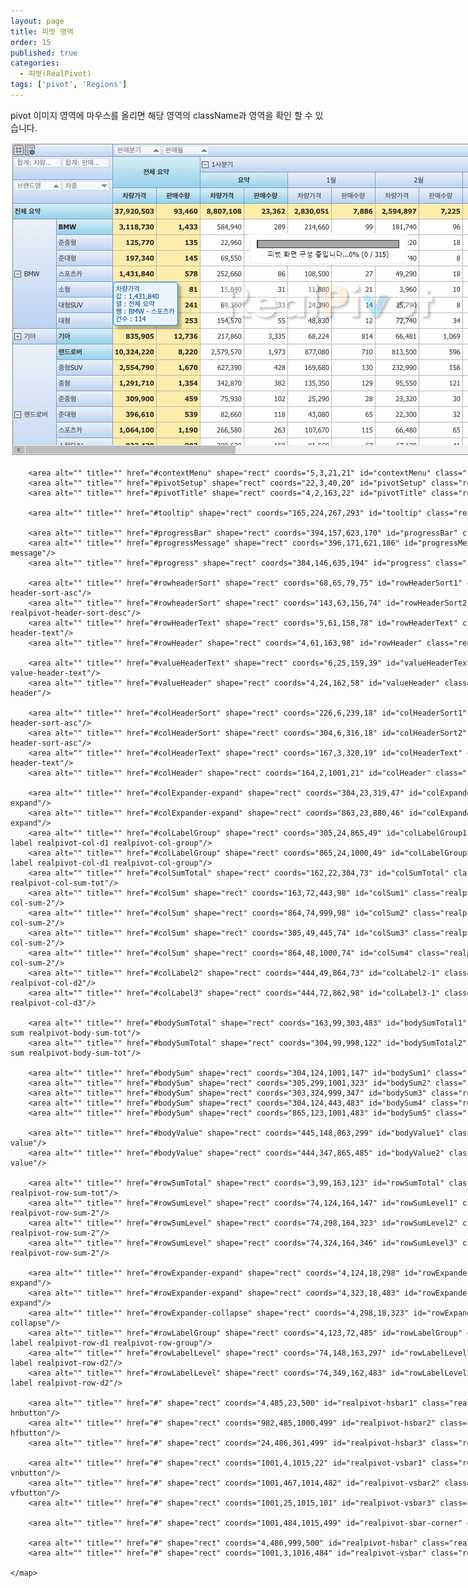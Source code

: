 ```yaml
---
layout: page
title: 피벗 영역
order: 15
published: true
categories:
  - 피벗(RealPivot)
tags: ['pivot', 'Regions']
---
```


pivot 이미지 영역에 마우스를 올리면 해당 영역의 className과 영역을 확인 할 수 있습니다.

<style type="text/css">
.document-formatting img {
	padding:0;
}
</style>

<script src="/lib/jquery/jquery-1.11.2.min.js"></script>
<script src="/lib/jquery/jquery.maphilight.min.js"></script>

<script type="text/javascript">
	$(function() {
		$('.map').maphilight({fade: true});
	});
	/*
	$(function() {
		$('.setupBox').maphilight({fade: true});
	});
	*/
</script>
<!-- pivot -->
<div id="container" style="width:1019px; height:503px;">
	<img class="map" src="/resource/image/pivot_images/pivot_imagemap3.png" id="imagemap" alt="" usemap="#Map" width="1019px" height="503px"/>
	<map name="Map" id="Map">

	    <area alt="" title="" href="#contextMenu" shape="rect" coords="5,3,21,21" id="contextMenu" class="realpivot-title-menu"/>
	    <area alt="" title="" href="#pivotSetup" shape="rect" coords="22,3,40,20" id="pivotSetup" class="realpivot-title-setup"/>
	    <area alt="" title="" href="#pivotTitle" shape="rect" coords="4,2,163,22" id="pivotTitle" class="realpivot-cell realpivot-title"/>

	    <area alt="" title="" href="#tooltip" shape="rect" coords="165,224,267,293" id="tooltip" class="realpivot-tooltip"/>

	    <area alt="" title="" href="#progressBar" shape="rect" coords="394,157,623,170" id="progressBar" class="realpivot-progress-bar"/>
	    <area alt="" title="" href="#progressMessage" shape="rect" coords="396,171,621,186" id="progressMessage" class="realpivot-progress-message"/>
	    <area alt="" title="" href="#progress" shape="rect" coords="384,146,635,194" id="progress" class="realpivot-progress"/>

	    <area alt="" title="" href="#rowheaderSort" shape="rect" coords="68,65,79,75" id="rowHeaderSort1" class="realpivot-header-sort realpivot-header-sort-asc"/>
	    <area alt="" title="" href="#rowheaderSort" shape="rect" coords="143,63,156,74" id="rowHeaderSort2" class="realpivot-header-sort realpivot-header-sort-desc"/>
	    <area alt="" title="" href="#rowHeaderText" shape="rect" coords="5,61,158,78" id="rowHeaderText" class="realpivot-cell realpivot-row-header-text"/>
	    <area alt="" title="" href="#rowHeader" shape="rect" coords="4,61,163,98" id="rowHeader" class="realpivot-cell realpivot-row-header"/>

	    <area alt="" title="" href="#valueHeaderText" shape="rect" coords="6,25,159,39" id="valueHeaderText" class="realpivot-cell realpivot-value-header-text"/>
	    <area alt="" title="" href="#valueHeader" shape="rect" coords="4,24,162,58" id="valueHeader" class="realpivot-cell realpivot-value-header"/>

	    <area alt="" title="" href="#colHeaderSort" shape="rect" coords="226,6,239,18" id="colHeaderSort1" class="realpivot-header-sort realpivot-header-sort-asc"/>
	    <area alt="" title="" href="#colHeaderSort" shape="rect" coords="304,6,316,18" id="colHeaderSort2" class="realpivot-header-sort realpivot-header-sort-asc"/>
	    <area alt="" title="" href="#colHeaderText" shape="rect" coords="167,3,320,19" id="colHeaderText" class="realpivot-cell realpivot-col-header-text"/>
	    <area alt="" title="" href="#colHeader" shape="rect" coords="164,2,1001,21" id="colHeader" class="realpivot-cell realpivot-col-header"/>

	    <area alt="" title="" href="#colExpander-expand" shape="rect" coords="304,23,319,47" id="colExpander-expand1" class="realpivot-expander-expand"/>
	    <area alt="" title="" href="#colExpander-expand" shape="rect" coords="863,23,880,46" id="colExpander-expand2" class="realpivot-expander-expand"/>
	    <area alt="" title="" href="#colLabelGroup" shape="rect" coords="305,24,865,49" id="colLabelGroup1" class="realpivot-cell realpivot-col-label realpivot-col-d1 realpivot-col-group"/>
	    <area alt="" title="" href="#colLabelGroup" shape="rect" coords="865,24,1000,49" id="colLabelGroup2" class="realpivot-cell realpivot-col-label realpivot-col-d1 realpivot-col-group"/>
	    <area alt="" title="" href="#colSumTotal" shape="rect" coords="162,22,304,73" id="colSumTotal" class="realpivot-cell realpivot-col-sum realpivot-col-sum-tot"/>
	    <area alt="" title="" href="#colSum" shape="rect" coords="163,72,443,98" id="colSum1" class="realpivot-cell realpivot-col-sum realpivot-col-sum-2"/>
	    <area alt="" title="" href="#colSum" shape="rect" coords="864,74,999,98" id="colSum2" class="realpivot-cell realpivot-col-sum realpivot-col-sum-2"/>
	    <area alt="" title="" href="#colSum" shape="rect" coords="305,49,445,74" id="colSum3" class="realpivot-cell realpivot-col-sum realpivot-col-sum-2"/>
	    <area alt="" title="" href="#colSum" shape="rect" coords="864,48,1000,74" id="colSum4" class="realpivot-cell realpivot-col-sum realpivot-col-sum-2"/>
	    <area alt="" title="" href="#colLabel2" shape="rect" coords="444,49,864,73" id="colLabel2-1" class="realpivot-cell realpivot-col-label realpivot-col-d2"/>
	    <area alt="" title="" href="#colLabel3" shape="rect" coords="444,72,862,98" id="colLabel3-1" class="realpivot-cell realpivot-col-label realpivot-col-d3"/>
	    
	    <area alt="" title="" href="#bodySumTotal" shape="rect" coords="163,99,303,483" id="bodySumTotal1" class="realpivot-cell realpivot-body-sum realpivot-body-sum-tot"/>
	    <area alt="" title="" href="#bodySumTotal" shape="rect" coords="304,99,998,122" id="bodySumTotal2" class="realpivot-cell realpivot-body-sum realpivot-body-sum-tot"/>

		<area alt="" title="" href="#bodySum" shape="rect" coords="304,124,1001,147" id="bodySum1" class="realpivot-cell realpivot-body-sum"/>
	    <area alt="" title="" href="#bodySum" shape="rect" coords="305,299,1001,323" id="bodySum2" class="realpivot-cell realpivot-body-sum"/>
	    <area alt="" title="" href="#bodySum" shape="rect" coords="303,324,999,347" id="bodySum3" class="realpivot-cell realpivot-body-sum"/>
	    <area alt="" title="" href="#bodySum" shape="rect" coords="304,124,443,483" id="bodySum4" class="realpivot-cell realpivot-body-sum"/>
	    <area alt="" title="" href="#bodySum" shape="rect" coords="865,123,1001,483" id="bodySum5" class="realpivot-cell realpivot-body-sum"/>

		<area alt="" title="" href="#bodyValue" shape="rect" coords="445,148,863,299" id="bodyValue1" class="realpivot-cell realpivot-body-value"/>
	    <area alt="" title="" href="#bodyValue" shape="rect" coords="444,347,865,485" id="bodyValue2" class="realpivot-cell realpivot-body-value"/>

	    <area alt="" title="" href="#rowSumTotal" shape="rect" coords="3,99,163,123" id="rowSumTotal" class="realpivot-cell realpivot-row-sum realpivot-row-sum-tot"/>
	    <area alt="" title="" href="#rowSumLevel" shape="rect" coords="74,124,164,147" id="rowSumLevel1" class="realpivot-cell realpivot-row-sum realpivot-row-sum-2"/>
	    <area alt="" title="" href="#rowSumLevel" shape="rect" coords="74,298,164,323" id="rowSumLevel2" class="realpivot-cell realpivot-row-sum realpivot-row-sum-2"/>
	    <area alt="" title="" href="#rowSumLevel" shape="rect" coords="74,324,164,346" id="rowSumLevel3" class="realpivot-cell realpivot-row-sum realpivot-row-sum-2"/>

	    <area alt="" title="" href="#rowExpander-expand" shape="rect" coords="4,124,18,298" id="rowExpander-expand1" class="realpivot-expander-expand"/>
	    <area alt="" title="" href="#rowExpander-expand" shape="rect" coords="4,323,18,483" id="rowExpander-expand2" class="realpivot-expander-expand"/>
	    <area alt="" title="" href="#rowExpander-collapse" shape="rect" coords="4,298,18,323" id="rowExpander-collapse" class="realpivot-expander-collapse"/>
	    <area alt="" title="" href="#rowLabelGroup" shape="rect" coords="4,123,72,485" id="rowLabelGroup" class="realpivot-cell realpivot-row-label realpivot-row-d1 realpivot-row-group"/>
	    <area alt="" title="" href="#rowLabelLevel" shape="rect" coords="74,148,163,297" id="rowLabelLevel1" class="realpivot-cell realpivot-row-label realpivot-row-d2"/>
	    <area alt="" title="" href="#rowLabelLevel" shape="rect" coords="74,349,162,483" id="rowLabelLevel2" class="realpivot-cell realpivot-row-label realpivot-row-d2"/>

	    <area alt="" title="" href="#" shape="rect" coords="4,485,23,500" id="realpivot-hsbar1" class="realpivot-sbar-button realpivot-sbar-hnbutton"/>
	    <area alt="" title="" href="#" shape="rect" coords="982,485,1000,499" id="realpivot-hsbar2" class="realpivot-sbar-button realpivot-sbar-hfbutton"/>
	    <area alt="" title="" href="#" shape="rect" coords="24,486,361,499" id="realpivot-hsbar3" class="realpivot-sbar-thumb"/>

	    <area alt="" title="" href="#" shape="rect" coords="1001,4,1015,22" id="realpivot-vsbar1" class="realpivot-sbar-button realpivot-sbar-vnbutton"/>
	    <area alt="" title="" href="#" shape="rect" coords="1001,467,1014,482" id="realpivot-vsbar2" class="realpivot-sbar-button realpivot-sbar-vfbutton"/>
	    <area alt="" title="" href="#" shape="rect" coords="1001,25,1015,101" id="realpivot-vsbar3" class="realpivot-sbar-thumb"/>

	    <area alt="" title="" href="#" shape="rect" coords="1001,484,1015,499" id="realpivot-sbar-corner" class="realpivot-sbar-corner"/>

	    <area alt="" title="" href="#" shape="rect" coords="4,486,999,500" id="realpivot-hsbar" class="realpivot-sbar"/>
	    <area alt="" title="" href="#" shape="rect" coords="1001,3,1016,484" id="realpivot-vsbar" class="realpivot-sbar"/>

	</map>
</div>

<div id="eventLog" style="width:100%; height:50px; border: 0px solid #5d8cc9; 
text-align:center;
font-size: 2.0em;
line-height: 1.0em"
>
<center></center>
</div>

<!-- setup -->
<!--
<div id="setupContainer" style="width:1021px; height:503px;">
	<img class="setupBox" src="/resource/image/pivot_images/pivot_setupImagemap.png" id="" alt="" usemap="#Map" width="1021px" height="503px"/>
</div>
-->

<script>
$("#contextMenu").mouseover( function(event){
	classLog(event.currentTarget.className)
});
$("#pivotSetup").mouseover( function(event){
	classLog(event.currentTarget.className)
});
$("#pivotTitle").mouseover( function(event){
	classLog(event.currentTarget.className)
});
$("#tooltip").mouseover( function(event){
	classLog(event.currentTarget.className)
});
$("#progress").mouseover( function(event){
	classLog(event.currentTarget.className)
});
$("#progressBar").mouseover( function(event){
	classLog(event.currentTarget.className)
});
$("#progressMessage").mouseover( function(event){
	classLog(event.currentTarget.className)
});
$("#rowHeaderSort1").mouseover( function(event){
	classLog(event.currentTarget.className)
});
$("#rowHeaderSort2").mouseover( function(event){
	classLog(event.currentTarget.className)
});
$("#rowHeaderText").mouseover( function(event){
	classLog(event.currentTarget.className)
});
$("#rowHeader").mouseover( function(event){
	classLog(event.currentTarget.className)
});
$("#valueHeaderText").mouseover( function(event){
	classLog(event.currentTarget.className)
});
$("#valueHeader").mouseover( function(event){
	classLog(event.currentTarget.className)
});
$("#colHeaderSort1").mouseover( function(event){
	classLog(event.currentTarget.className)
});
$("#colHeaderSort2").mouseover( function(event){
	classLog(event.currentTarget.className)
});
$("#colHeaderText").mouseover( function(event){
	classLog(event.currentTarget.className)
});
$("#colHeader").mouseover( function(event){
	classLog(event.currentTarget.className)
});
$("#colExpander-expand1").mouseover( function(event){
	classLog(event.currentTarget.className)
});
$("#colExpander-expand2").mouseover( function(event){
	classLog(event.currentTarget.className)
});
$("#colLabelGroup1").mouseover( function(event){
	classLog(event.currentTarget.className)
});
$("#colLabelGroup2").mouseover( function(event){
	classLog(event.currentTarget.className)
});
$("#colSumTotal").mouseover( function(event){
	classLog(event.currentTarget.className)
});
$("#colSum1").mouseover( function(event){
	classLog(event.currentTarget.className)
});
$("#colSum2").mouseover( function(event){
	classLog(event.currentTarget.className)
});
$("#colSum3").mouseover( function(event){
	classLog(event.currentTarget.className)
});
$("#colSum4").mouseover( function(event){
	classLog(event.currentTarget.className)
});
$("#colLabel2-1").mouseover( function(event){
	classLog(event.currentTarget.className)
});
$("#colLabel3-1").mouseover( function(event){
	classLog(event.currentTarget.className)
});
$("#bodySumTotal1").mouseover( function(event){
	classLog(event.currentTarget.className)
});
$("#bodySumTotal2").mouseover( function(event){
	classLog(event.currentTarget.className)
});
$("#bodySum1").mouseover( function(event){
	classLog(event.currentTarget.className)
});
$("#bodySum2").mouseover( function(event){
	classLog(event.currentTarget.className)
});
$("#bodySum3").mouseover( function(event){
	classLog(event.currentTarget.className)
});
$("#bodySum4").mouseover( function(event){
	classLog(event.currentTarget.className)
});
$("#bodySum5").mouseover( function(event){
	classLog(event.currentTarget.className)
});
$("#bodyValue1").mouseover( function(event){
	classLog(event.currentTarget.className)
});
$("#bodyValue2").mouseover( function(event){
	classLog(event.currentTarget.className)
});
$("#rowSumTotal").mouseover( function(event){
	classLog(event.currentTarget.className)
});
$("#rowSumLevel1").mouseover( function(event){
	classLog(event.currentTarget.className)
});
$("#rowSumLevel2").mouseover( function(event){
	classLog(event.currentTarget.className)
});
$("#rowExpander-expand1").mouseover( function(event){
	classLog(event.currentTarget.className)
});
$("#rowExpander-expand2").mouseover( function(event){
	classLog(event.currentTarget.className)
});
$("#rowExpander-collapse").mouseover( function(event){
	classLog(event.currentTarget.className)
});
$("#rowLabelGroup").mouseover( function(event){
	classLog(event.currentTarget.className)
});
$("#rowLabelLevel1").mouseover( function(event){
	classLog(event.currentTarget.className)
});
$("#rowLabelLevel2").mouseover( function(event){
	classLog(event.currentTarget.className)
});

$("#realpivot-hsbar1").mouseover( function(event){
	classLog(event.currentTarget.className)
});
$("#realpivot-hsbar2").mouseover( function(event){
	classLog(event.currentTarget.className)
});
$("#realpivot-hsbar3").mouseover( function(event){
	classLog(event.currentTarget.className)
});
$("#realpivot-vsbar1").mouseover( function(event){
	classLog(event.currentTarget.className)
});
$("#realpivot-vsbar2").mouseover( function(event){
	classLog(event.currentTarget.className)
});
$("#realpivot-vsbar3").mouseover( function(event){
	classLog(event.currentTarget.className)
});
$("#realpivot-sbar-corner").mouseover( function(event){
	classLog(event.currentTarget.className)
});
$("#realpivot-hsbar").mouseover( function(event){
	classLog(event.currentTarget.className)
});
$("#realpivot-vsbar").mouseover( function(event){
	classLog(event.currentTarget.className)
});

function classLog(className){
	document.getElementById("eventLog").innerHTML = className
};



</script>